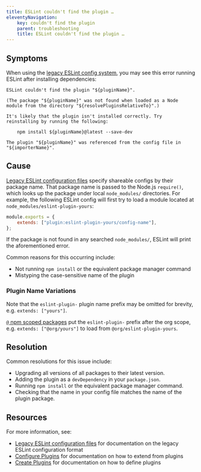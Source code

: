 ```yaml
---
title: ESLint couldn't find the plugin …
eleventyNavigation:
    key: couldn't find the plugin
    parent: troubleshooting
    title: ESLint couldn't find the plugin …
---
```


## Symptoms

When using the [legacy ESLint config system](../configure/configuration-files-deprecated), you may see this error running ESLint after installing dependencies:

```plaintext
ESLint couldn't find the plugin "${pluginName}".

(The package "${pluginName}" was not found when loaded as a Node module from the directory "${resolvePluginsRelativeTo}".)

It's likely that the plugin isn't installed correctly. Try reinstalling by running the following:

    npm install ${pluginName}@latest --save-dev

The plugin "${pluginName}" was referenced from the config file in "${importerName}".
```

## Cause

[Legacy ESLint configuration files](../configure/configuration-files-deprecated) specify shareable configs by their package name.
That package name is passed to the Node.js `require()`, which looks up the package under local `node_modules/` directories.
For example, the following ESLint config will first try to load a module located at `node_modules/eslint-plugin-yours`:

```js
module.exports = {
	extends: ["plugin:eslint-plugin-yours/config-name"],
};
```

If the package is not found in any searched `node_modules/`, ESLint will print the aforementioned error.

Common reasons for this occurring include:

-   Not running `npm install` or the equivalent package manager command
-   Mistyping the case-sensitive name of the plugin

### Plugin Name Variations

Note that the `eslint-plugin-` plugin name prefix may be omitted for brevity, e.g. `extends: ["yours"]`.

[`@` npm scoped packages](https://docs.npmjs.com/cli/v10/using-npm/scope) put the `eslint-plugin-` prefix after the org scope, e.g. `extends: ["@org/yours"]` to load from `@org/eslint-plugin-yours`.

## Resolution

Common resolutions for this issue include:

-   Upgrading all versions of all packages to their latest version.
-   Adding the plugin as a `devDependency` in your `package.json`.
-   Running `npm install` or the equivalent package manager command.
-   Checking that the name in your config file matches the name of the plugin package.

## Resources

For more information, see:

-   [Legacy ESLint configuration files](../configure/configuration-files-deprecated#using-a-shareable-configuration-package) for documentation on the legacy ESLint configuration format
-   [Configure Plugins](../configure/plugins) for documentation on how to extend from plugins
-   [Create Plugins](../../extend/plugins#configs-in-plugins) for documentation on how to define plugins

